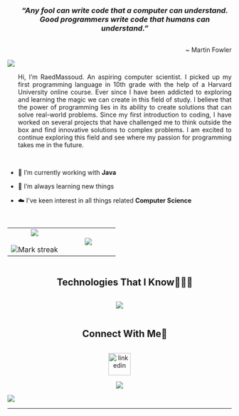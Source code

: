 <!-- Opening quote -->
<div id="user-content-toc">
  <ul align="center">
    <summary><h3 style="display: inline-block"><i>“Any fool can write code that a computer can understand. Good programmers write code that humans can understand.”</i></h2>
    <p align="right">~ Martin Fowler</p></summary>
  </ul>
</div>




<!--horizontal divider(gradiant)-->
<img src="https://user-images.githubusercontent.com/73097560/115834477-dbab4500-a447-11eb-908a-139a6edaec5c.gif">


<!--h2 without bottom border-->
<div id="user-content-toc">
  <ul align="justify">
Hi, I’m RaedMassoud. An aspiring computer scientist.
I picked up my first programming language in 10th grade with the help of a Harvard University online course. Ever since I have been addicted to exploring and learning the magic we can create in this field of study. I believe that the power of programming lies in its ability to create solutions that can solve real-world problems. Since my first introduction to coding, I have worked on several projects that have challenged me to think outside the box and find innovative solutions to complex problems. I am excited to continue exploring this field and see where my passion for programming takes me in the future.
  </ul>
</div>
<br>

<!--Intro start-->
- 🔭 I’m currently working with **Java**

- 🌱 I’m always learning new things

- ☁️ I've keen interest in all things related **Computer Science**

<!--Intro end-->


<!--- stats & Trophy (start) -->
<br>
<p align="center">
  <!--- stats (start) -->
<table align="center">
<tr border="none">
<td width="50%" align="center">
  
  <img  align="center"  src="https://github-readme-stats.vercel.app/api?username=raedmassoud&theme=dark&show_icons=true&count_private=true" />
  <br></br>
  <img  title="🔥 Get streak stats for your profile at git.io/streak-stats" alt="Mark streak" src="https://github-readme-streak-stats.herokuapp.com/?user=raedmassoud&theme=dark&hide_border=false" /> 
</td>

<td width="50%" align="center">

  <img  align="center"  src="https://github-readme-stats.anuraghazra1.vercel.app/api/top-langs/?username=raedmassoud&theme=dark&hide_border=false&no-bg=true&no-frame=true&langs_count=10"/>
  
  </td>
</tr>
</table>
<!--- stats (end) -->

</p>        
<!--- stats (end) -->


<!--h1 without bottom border-->
<div id="user-content-toc">
  <ul align="center">
    <summary><h2 style="display: inline-block">Technologies That I Know👨🏻‍💻</h2></summary>
  </ul>
</div>
<!--tech stack icons-->
<p align="center">
  <a href="https://skillicons.dev">
    <img src="https://skillicons.dev/icons?i=idea,java,git,aws,spring,hibernate,cpp,discord,dynamodb,github,html,css,maven,mongodb,mysql,py,vscode&perline=14" />
  </a>
</p>


<!-- Connect with me -->
<!--h2 without bottom border-->
<div id="user-content-toc">
  <ul align="center">
    <summary><h2 style="display: inline-block">Connect With Me🤝</h2></summary>
  </ul>
</div>

<!--icons and links-->
<p align="center">
<a href="https://www.linkedin.com/in/raed-m-035099267/" target="blank"><img align="center" src="https://user-images.githubusercontent.com/88904952/234979284-68c11d7f-1acc-4f0c-ac78-044e1037d7b0.png" alt="linkedin" height="50" width="50" /></a>  
</p>


<!--profile visit count-->
<div align="center">
  
[![](https://visitcount.itsvg.in/api?id=1010nishant&icon=3&color=6)](https://visitcount.itsvg.in)
  
</div>

<!--horizontal divider(gradiant)-->
<img src="https://user-images.githubusercontent.com/73097560/115834477-dbab4500-a447-11eb-908a-139a6edaec5c.gif">

----------------------------------------------------------------------
